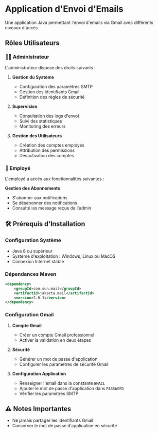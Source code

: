 # Application d'Envoi d'Emails

Une application Java permettant l'envoi d'emails via Gmail avec différents niveaux d'accès.

## Rôles Utilisateurs

### 👨‍💼 Administrateur

L'administrateur dispose des droits suivants :

1. **Gestion du Système**
   - Configuration des paramètres SMTP
   - Gestion des identifiants Gmail
   - Définition des règles de sécurité

2. **Supervision**
   - Consultation des logs d'envoi
   - Suivi des statistiques
   - Monitoring des erreurs

3. **Gestion des Utilisateurs**
   - Création des comptes employés
   - Attribution des permissions
   - Désactivation des comptes

### 👤 Employé

L'employé a accès aux fonctionnalités suivantes :

 **Gestion des Abonnements**
   - S'abonner aux notifications
   - Se désabonner des notifications
   - Consulté les message reçue de l'admin



## 🛠️ Prérequis d'Installation

### Configuration Système
- Java 8 ou supérieur
- Système d'exploitation : Windows, Linux ou MacOS
- Connexion Internet stable

### Dépendances Maven
```xml
<dependency>
    <groupId>com.sun.mail</groupId>
    <artifactId>jakarta.mail</artifactId>
    <version>2.0.1</version>
</dependency>
```

### Configuration Gmail
1. **Compte Gmail**
   - Créer un compte Gmail professionnel
   - Activer la validation en deux étapes

2. **Sécurité**
   - Générer un mot de passe d'application
   - Configurer les paramètres de sécurité Gmail

3. **Configuration Application**
   - Renseigner l'email dans la constante `EMAIL`
   - Ajouter le mot de passe d'application dans `PASSWORD`
   - Vérifier les paramètres SMTP

## ⚠️ Notes Importantes

- Ne jamais partager les identifiants Gmail
- Conserver le mot de passe d'application en sécurité
